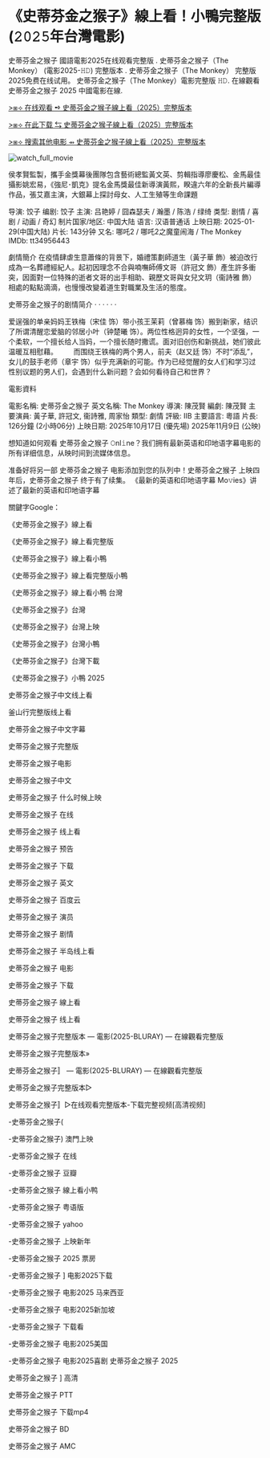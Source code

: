 # 《史蒂芬金之猴子》線上看！小鴨完整版 (𝟸𝟶𝟸𝟻年台灣電影)

史蒂芬金之猴子 國語電影2025在线观看完整版 . 史蒂芬金之猴子（The Monkey） (電影2025-𝙷𝙳) 完整版本 . 史蒂芬金之猴子（The Monkey） 完整版2025免费在线试用。 史蒂芬金之猴子（The Monkey）電影完整版 𝙷𝙳. 在線觀看 史蒂芬金之猴子 2025 中國電影在線.

[>⧆⟢ 在线观看 ➺ 史蒂芬金之猴子線上看（2025）完整版本](https://t.co/Xbcpp9jE4X)

[>⧆⟢ 在此下载 ⇆ 史蒂芬金之猴子線上看（2025）完整版本](https://t.co/Xbcpp9jE4X)

[>⧆⟢ 搜索其他电影 ⇴ 史蒂芬金之猴子線上看（2025）完整版本](https://t.co/Xbcpp9jE4X)

![watch_full_movie](https://i.ytimg.com/vi/L-rtwCiyrJ8/hq720.jpg)

侯孝賢監製，攜手金獎幕後團隊包含藝術總監黃文英、剪輯指導廖慶松、金馬最佳攝影姚宏易，《強尼･凱克》提名金馬獎最佳新導演黃熙，睽違六年的全新長片編導作品，張艾嘉主演，大銀幕上探討母女、人工生殖等生命課題

导演: 饺子 编剧: 饺子 主演: 吕艳婷 / 囧森瑟夫 / 瀚墨 / 陈浩 / 绿绮 类型: 剧情 / 喜剧 / 动画 / 奇幻 制片国家/地区: 中国大陆 语言: 汉语普通话 上映日期: 2025-01-29(中国大陆) 片长: 143分钟 又名: 哪吒2 / 哪吒2之魔童闹海 / The Monkey IMDb: tt34956443

劇情簡介 在疫情肆虐生意蕭條的背景下，婚禮策劃師道生（黃子華 飾）被迫改行成為一名葬禮經紀人。起初因理念不合與喃嘸師傅文哥（許冠文 飾）產生許多衝突，因面對一位特殊的逝者文哥的出手相助、親歷文哥與女兒文玥（衞詩雅 飾）相處的點點滴滴，也慢慢改變着道生對職業及生活的態度。

史蒂芬金之猴子的剧情简介 · · · · · ·

爱逞强的单亲妈妈王铁梅（宋佳 饰）带小孩王茉莉（曾慕梅 饰）搬到新家，结识了所谓清醒恋爱脑的邻居小叶（钟楚曦 饰）。两位性格迥异的女性，一个坚强，一个柔软，一个擅长给人当妈，一个擅长随时撒谎。面对旧创伤和新挑战，她们彼此温暖互相慰藉。 　　而围绕王铁梅的两个男人，前夫（赵又廷 饰）不时“添乱”，女儿的鼓手老师（章宇 饰）似乎充满新的可能。作为已经觉醒的女人们和学习过性别议题的男人们，会遇到什么新问题？会如何看待自己和世界？

電影資料

電影名稱: 史蒂芬金之猴子 英文名稱: The Monkey 導演: 陳茂賢 編劇: 陳茂賢 主要演員: 黃子華, 許冠文, 衞詩雅, 周家怡 類型: 劇情 評級: IIB 主要語言: 粵語 片長: 126分鐘 (2小時06分) 上映日期: 2025年10月17日 (優先場) 2025年11月9日 (公映)

想知道如何观看 史蒂芬金之猴子 𝙾nl𝚒ne？我们拥有最新英语和印地语字幕电影的所有详细信息，从映时间到流媒体信息。

准备好将另一部 史蒂芬金之猴子 电影添加到您的队列中！史蒂芬金之猴子 上映四年后，史蒂芬金之猴子 终于有了续集。 《最新的英语和印地语字幕 Mo𝚟ies》讲述了最新的英语和印地语字幕

關鍵字Google：

《史蒂芬金之猴子》線上看

《史蒂芬金之猴子》線上看完整版

《史蒂芬金之猴子》線上看小鴨

《史蒂芬金之猴子》線上看完整版小鴨

《史蒂芬金之猴子》線上看小鴨 台灣

《史蒂芬金之猴子》台灣

《史蒂芬金之猴子》台灣上映

《史蒂芬金之猴子》台灣小鴨

《史蒂芬金之猴子》台灣下載

《史蒂芬金之猴子》小鴨 2025

史蒂芬金之猴子中文线上看

釜山行完整版线上看

史蒂芬金之猴子中文字幕

史蒂芬金之猴子完整版

史蒂芬金之猴子电影

史蒂芬金之猴子中文

史蒂芬金之猴子 什么时候上映

史蒂芬金之猴子 在线

史蒂芬金之猴子 线上看

史蒂芬金之猴子 预告

史蒂芬金之猴子 下载

史蒂芬金之猴子 英文

史蒂芬金之猴子 百度云

史蒂芬金之猴子 演员

史蒂芬金之猴子 剧情

史蒂芬金之猴子 半岛线上看

史蒂芬金之猴子 电影

史蒂芬金之猴子 下载

史蒂芬金之猴子 線上看

史蒂芬金之猴子 线上看

史蒂芬金之猴子完整版本 — 電影(2025-BLURAY) — 在線觀看完整版

史蒂芬金之猴子完整版本»

史蒂芬金之猴子〛 — 電影(2025-BLURAY) — 在線觀看完整版

史蒂芬金之猴子完整版本▷

史蒂芬金之猴子〛▷在线观看完整版本-下载完整视频[高清视频]

-史蒂芬金之猴子(

-史蒂芬金之猴子) 澳門上映

-史蒂芬金之猴子 在线

-史蒂芬金之猴子 豆瓣

-史蒂芬金之猴子 線上看小鸭

-史蒂芬金之猴子 粤语版

-史蒂芬金之猴子 yahoo

-史蒂芬金之猴子 上映新年

-史蒂芬金之猴子 2025 票房

-史蒂芬金之猴子 ] 电影2025下载

-史蒂芬金之猴子 电影2025 马来西亚

-史蒂芬金之猴子 电影2025新加坡

-史蒂芬金之猴子 下载看

-史蒂芬金之猴子 电影2025美国

-史蒂芬金之猴子 电影2025喜剧 史蒂芬金之猴子 2025

史蒂芬金之猴子 ] 高清

史蒂芬金之猴子 PTT

史蒂芬金之猴子 下载mp4

史蒂芬金之猴子 BD

史蒂芬金之猴子 AMC
